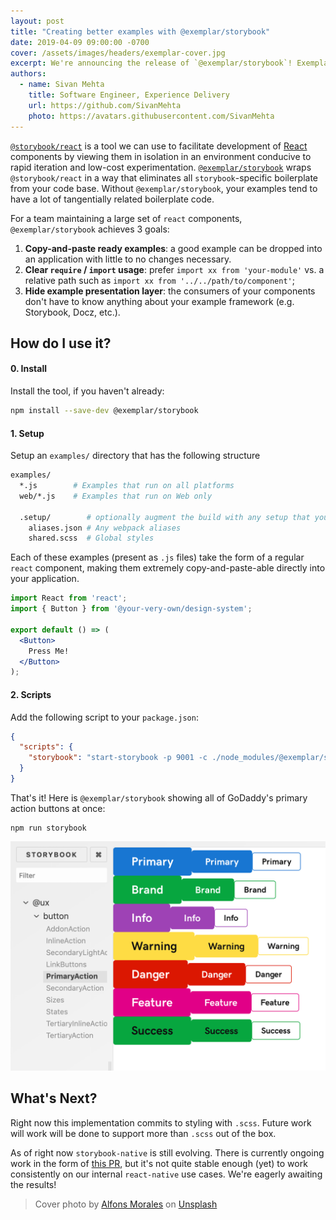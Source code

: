 ```yaml
---
layout: post
title: "Creating better examples with @exemplar/storybook"
date: 2019-04-09 09:00:00 -0700
cover: /assets/images/headers/exemplar-cover.jpg
excerpt: We're announcing the release of `@exemplar/storybook`! Exemplar is a way to write examples for your React components with less boilerplate `storybook` config. Do more by writing less.
authors:
  - name: Sivan Mehta
    title: Software Engineer, Experience Delivery
    url: https://github.com/SivanMehta
    photo: https://avatars.githubusercontent.com/SivanMehta
---
```


[`@storybook/react`] is a tool we can use to facilitate development of [React]
components by viewing them in isolation in an environment conducive to rapid
iteration and low-cost experimentation. [`@exemplar/storybook`] wraps
`@storybook/react` in a way that eliminates all `storybook`-specific boilerplate
from your code base. Without `@exemplar/storybook`, your examples tend to have a
lot of tangentially related boilerplate code.

For a team maintaining a large set of `react` components, `@exemplar/storybook`
achieves 3 goals:

1. **Copy-and-paste ready examples**: a good example can be dropped into an
application with little to no changes necessary.
2. **Clear `require` / `import` usage**: prefer `import xx from 'your-module'` vs. a
relative path such as `import xx from '../../path/to/component'`;
3. **Hide example presentation layer**: the consumers of your components don't have
to know anything about your example framework (e.g. Storybook, Docz, etc.).

## How do I use it?

#### 0. Install

Install the tool, if you haven't already:

```sh
npm install --save-dev @exemplar/storybook
```

#### 1. Setup

Setup an `examples/` directory that has the following structure

```sh
examples/
  *.js        # Examples that run on all platforms
  web/*.js    # Examples that run on Web only

  .setup/        # optionally augment the build with any setup that you need
    aliases.json # Any webpack aliases
    shared.scss  # Global styles
```

Each of these examples (present as `.js` files) take the form of a regular
`react` component, making them extremely copy-and-paste-able directly into your
application.

```jsx
import React from 'react';
import { Button } from '@your-very-own/design-system';

export default () => (
  <Button>
    Press Me!
  </Button>
);
```

#### 2. Scripts

Add the following script to your `package.json`:

```json
{
  "scripts": {
    "storybook": "start-storybook -p 9001 -c ./node_modules/@exemplar/storybook"
  }
}
```

That's it! Here is `@exemplar/storybook` showing all of GoDaddy's primary action
buttons at once:

```
npm run storybook
```

![](/assets/images/exemplar/buttons.png)

## What's Next?

Right now this implementation commits to styling with `.scss`. Future work will
work will be done to support more than `.scss` out of the box.

As of right now `storybook-native` is still evolving. There is currently ongoing
work in the form of [this PR], but it's not quite stable enough (yet) to work
consistently on our internal `react-native` use cases. We're eagerly awaiting
the results!

> Cover photo by [Alfons Morales] on [Unsplash]

[`@storybook/react`]: https://storybook.js.org/basics/guide-react/
[`@exemplar/storybook`]: https://github.com/godaddy/exemplar
[React]: (https://reactjs.org/)
[this PR]: https://github.com/storybooks/storybook/pull/4942
[Alfons Morales]: https://unsplash.com/@alfonsmc10
[Unsplash]: https://unsplash.com/photos/YLSwjSy7stw
